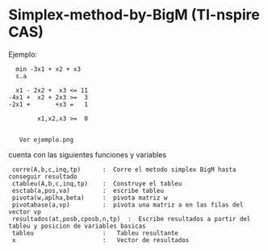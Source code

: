 # Simplex-method-by-BigM (TI-nspire CAS)


Ejemplo:

      min -3x1 + x2 + x3
      s.a
      
      x1 - 2x2 +  x3 <= 11
    -4x1 +  x2 + 2x3 >=  3
    -2x1 +       +x3 =   1
    
            x1,x2,x3 >=  0
            

       Ver ejemplo.png

cuenta con las siguientes funciones y variables

     corre(A,b,c,inq,tp)      :  Corre el metodo simplex BigM hasta conseguir resultado
     ctableu(A,b,c,inq,tp)    :  Construye el tableu
     esctab(a,pos,va)         :  escribe tableu 
     pivota(w,aplha,beta)     :  pivota matriz w
     pivotabase(a,vp)         :  pivota una matriz a en las filas del vector vp          
     resultados(at,posb,cposb,n,tp)  :  Escribe resultados a partir del tableu y posicion de variables basicas
     tableu                   :   Tableu resultante
     x                        :   Vector de resultados
